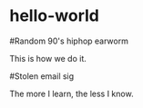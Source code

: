 # hello-world

#Random 90's hiphop earworm

This is how we do it. 

#Stolen email sig

The more I learn, the less I know. 

